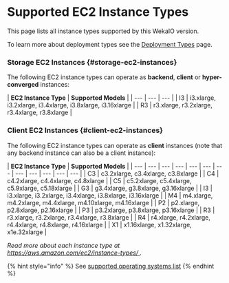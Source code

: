 # Supported EC2 Instance Types

This page lists all instance types supported by this WekaIO version.

To learn more about deployment types see the [Deployment Types](deployment-types.md) page.

### Storage EC2 Instances {#storage-ec2-instances}

The following EC2 instance types can operate as **backend**, **client** or **hyper-converged** instances:

| **EC2 Instance Type** | **Supported Models** |
| --- | --- | --- |
| I3 | i3.xlarge, i3.2xlarge, i3.4xlarge, i3.8xlarge, i3.16xlarge |
| R3 | r3.xlarge, r3.2xlarge, r3.4xlarge, r3.8xlarge |

### Client EC2 Instances {#client-ec2-instances}

The following EC2 instance types can operate as **client** instances \(note that any backend instance can also be a client instance\):

| **EC2 Instance Type** | **Supported Models** |
| --- | --- | --- | --- | --- | --- | --- | --- | --- | --- | --- | --- |
| C3 | c3.2xlarge, c3.4xlarge, c3.8xlarge |
| C4 | c4.2xlarge, c4.4xlarge, c4.8xlarge |
| C5 | c5.2xlarge, c5.4xlarge, c5.9xlarge, c5.18xlarge |
| G3 | g3.4xlarge, g3.8xlarge, g3.16xlarge |
| I3 | i3.xlarge, i3.2xlarge, i3.4xlarge, i3.8xlarge, i3.16xlarge |
| M4 | m4.xlarge, m4.2xlarge, m4.4xlarge, m4.10xlarge, m4.16xlarge |
| P2 | p2.xlarge, p2.8xlarge, p2.16xlarge |
| P3 | p3.2xlarge, p3.8xlarge, p3.16xlarge |
| R3 | r3.xlarge, r3.2xlarge, r3.4xlarge, r3.8xlarge |
| R4 | r4.xlarge, r4.2xlarge, r4.4xlarge, r4.8xlarge, r4.16xlarge |
| X1 | x1.16xlarge, x1.32xlarge, x1e.32xlarge |

_Read more about each instance type at_ [_https://aws.amazon.com/ec2/instance-types/_ ](https://aws.amazon.com/ec2/instance-types/)_._

{% hint style="info" %}
See [supported operating systems list](../bare-metal/prerequisites-for-installation-of-weka-dedicated-hosts.md#operation-system)
{% endhint %}

